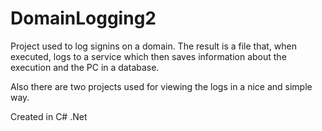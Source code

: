 # DomainLogging2
Project used to log signins on a domain. The result is a file that, when executed, logs to a service which then saves information about the execution and the PC in a database.

Also there are two projects used for viewing the logs in a nice and simple way.

Created in C# .Net
